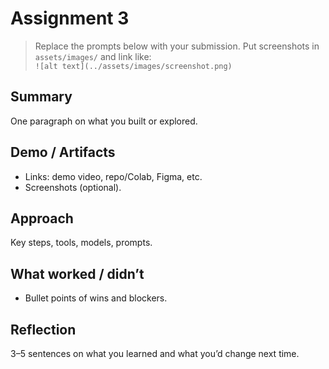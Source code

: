 # Assignment 3

> Replace the prompts below with your submission. Put screenshots in `assets/images/` and link like:  
> `![alt text](../assets/images/screenshot.png)`

## Summary
One paragraph on what you built or explored.

## Demo / Artifacts
- Links: demo video, repo/Colab, Figma, etc.
- Screenshots (optional).

## Approach
Key steps, tools, models, prompts.

## What worked / didn’t
- Bullet points of wins and blockers.

## Reflection
3–5 sentences on what you learned and what you’d change next time.
